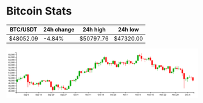# Bitcoin Stats

BTC/USDT|24h change|24h high|24h low|
|---|---|---|---|
|$48052.09|-4.84%|$50797.76|$47320.00|

<img src="./chart.svg">

